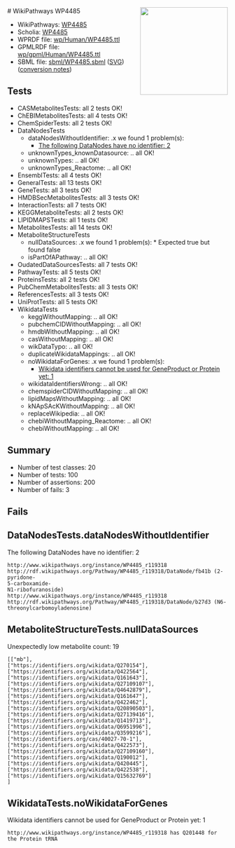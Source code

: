 <img style="float: right; width: 200px" src="../logo.png" />
# WikiPathways WP4485

* WikiPathways: [WP4485](https://identifiers.org/wikipathways:WP4485)
* Scholia: [WP4485](https://scholia.toolforge.org/wikipathways/WP4485)
* WPRDF file: [wp/Human/WP4485.ttl](../wp/Human/WP4485.ttl)
* GPMLRDF file: [wp/gpml/Human/WP4485.ttl](../wp/gpml/Human/WP4485.ttl)
* SBML file: [sbml/WP4485.sbml](../sbml/WP4485.sbml) ([SVG](../sbml/WP4485.svg)) ([conversion notes](../sbml/WP4485.txt))

## Tests
* CASMetabolitesTests: all 2 tests OK!
* ChEBIMetabolitesTests: all 4 tests OK!
* ChemSpiderTests: all 2 tests OK!
* DataNodesTests
    * dataNodesWithoutIdentifier: .x we found 1 problem(s):
        * [The following DataNodes have no identifier: 2](#d2d32fa1)
    * unknownTypes_knownDatasource: .. all OK!
    * unknownTypes: .. all OK!
    * unknownTypes_Reactome: .. all OK!
* EnsemblTests: all 4 tests OK!
* GeneralTests: all 13 tests OK!
* GeneTests: all 3 tests OK!
* HMDBSecMetabolitesTests: all 3 tests OK!
* InteractionTests: all 7 tests OK!
* KEGGMetaboliteTests: all 2 tests OK!
* LIPIDMAPSTests: all 1 tests OK!
* MetabolitesTests: all 14 tests OK!
* MetaboliteStructureTests
    * nullDataSources: .x we found 1 problem(s):
            * Expected true but found false
    * isPartOfAPathway: .. all OK!
* OudatedDataSourcesTests: all 7 tests OK!
* PathwayTests: all 5 tests OK!
* ProteinsTests: all 2 tests OK!
* PubChemMetabolitesTests: all 3 tests OK!
* ReferencesTests: all 3 tests OK!
* UniProtTests: all 5 tests OK!
* WikidataTests
    * keggWithoutMapping: .. all OK!
    * pubchemCIDWithoutMapping: .. all OK!
    * hmdbWithoutMapping: .. all OK!
    * casWithoutMapping: .. all OK!
    * wikDataTypo: .. all OK!
    * duplicateWikidataMappings: .. all OK!
    * noWikidataForGenes: .x we found 1 problem(s):
        * [Wikidata identifiers cannot be used for GeneProduct or Protein yet: 1](#30bb9a02)
    * wikidataIdentifiersWrong: .. all OK!
    * chemspiderCIDWithoutMapping: .. all OK!
    * lipidMapsWithoutMapping: .. all OK!
    * kNApSAcKWithoutMapping: .. all OK!
    * replaceWikipedia: .. all OK!
    * chebiWithoutMapping_Reactome: .. all OK!
    * chebiWithoutMapping: .. all OK!


## Summary

* Number of test classes: 20
* Number of tests: 100
* Number of assertions: 200
* Number of fails: 3

## Fails

<a name="d2d32fa1" />

## DataNodesTests.dataNodesWithoutIdentifier

The following DataNodes have no identifier: 2
```
http://www.wikipathways.org/instance/WP4485_r119318 http://rdf.wikipathways.org/Pathway/WP4485_r119318/DataNode/fb41b (2-pyridone-
5-carboxamide-
N1-ribofuranoside)
http://www.wikipathways.org/instance/WP4485_r119318 http://rdf.wikipathways.org/Pathway/WP4485_r119318/DataNode/b27d3 (N6-threonylcarbomoyladenosine)
```

<a name="91904192" />

## MetaboliteStructureTests.nullDataSources

Unexpectedly low metabolite count: 19
```
[["mb"],
["https://identifiers.org/wikidata/Q270154"],
["https://identifiers.org/wikidata/Q422564"],
["https://identifiers.org/wikidata/Q161643"],
["https://identifiers.org/wikidata/Q27109107"],
["https://identifiers.org/wikidata/Q4642879"],
["https://identifiers.org/wikidata/Q161647"],
["https://identifiers.org/wikidata/Q422462"],
["https://identifiers.org/wikidata/Q20890503"],
["https://identifiers.org/wikidata/Q27139416"],
["https://identifiers.org/wikidata/Q1419713"],
["https://identifiers.org/wikidata/Q6951996"],
["https://identifiers.org/wikidata/Q3599216"],
["https://identifiers.org/cas/40027-70-1"],
["https://identifiers.org/wikidata/Q422573"],
["https://identifiers.org/wikidata/Q27109160"],
["https://identifiers.org/wikidata/Q190012"],
["https://identifiers.org/wikidata/Q420445"],
["https://identifiers.org/wikidata/Q422538"],
["https://identifiers.org/wikidata/Q15632769"]
]
```

<a name="30bb9a02" />

## WikidataTests.noWikidataForGenes

Wikidata identifiers cannot be used for GeneProduct or Protein yet: 1
```
http://www.wikipathways.org/instance/WP4485_r119318 has Q201448 for the Protein tRNA
```

